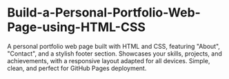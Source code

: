 # Build-a-Personal-Portfolio-Web-Page-using-HTML-CSS
A personal portfolio web page built with HTML and CSS, featuring "About", "Contact", and a stylish footer section. Showcases your skills, projects, and achievements, with a responsive layout adapted for all devices. Simple, clean, and perfect for GitHub Pages deployment.
